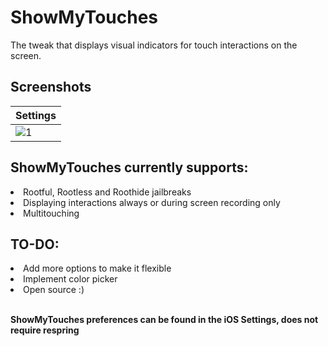 # ShowMyTouches
The tweak that displays visual indicators for touch interactions on the screen.

## Screenshots

| Settings |
|---|
| ![1](https://github.com/user-attachments/assets/434c308e-add2-4119-90a0-f132843566c5) |

## ShowMyTouches currently supports:
  <li>Rootful, Rootless and Roothide jailbreaks</li>
  <li>Displaying interactions always or during screen recording only</li>
  <li>Multitouching</li>

## TO-DO:
  <li>Add more options to make it flexible</li>
  <li>Implement color picker</li>
  <li>Open source :)</li>

<br>

**ShowMyTouches preferences can be found in the iOS Settings, does not require respring**
